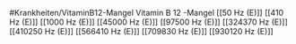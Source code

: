 #Krankheiten/VitaminB12-Mangel
Vitamin B 12 -Mangel
[[50 Hz (E)]]
[[410 Hz (E)]]
[[1000 Hz (E)]]
[[45000 Hz (E)]]
[[97500 Hz (E)]]
[[324370 Hz (E)]]
[[410250 Hz (E)]]
[[566410 Hz (E)]]
[[709830 Hz (E)]]
[[930120 Hz (E)]]